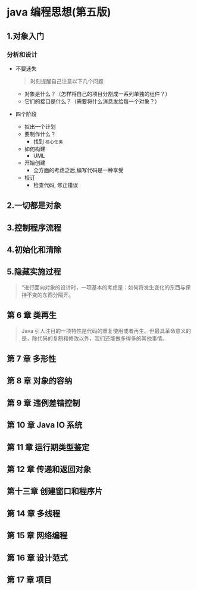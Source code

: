 # java 编程思想(第五版)

## 1.对象入门

### 分析和设计

- 不要迷失

  > 时刻提醒自己注意以下几个问题

  - 对象是什么？（怎样将自己的项目分割成一系列单独的组件？）
  - 它们的接口是什么？（需要将什么消息发给每一个对象？）

- 四个阶段
  - 拟出一个计划
  - 要制作什么？
    - 找到 `核心任务`
  - 如何构建
    - UML
  - 开始创建
    - 全方面的考虑之后,编写代码是一种享受
  - 校订
    - 检查代码, 修正错误

## 2.一切都是对象

## 3.控制程序流程

## 4.初始化和清除

## 5.隐藏实施过程

> “进行面向对象的设计时，一项基本的考虑是：如何将发生变化的东西与保持不变的东西分隔开。

## 第 6 章 类再生

> Java 引人注目的一项特性是代码的重复使用或者再生。但最具革命意义的是，除代码的复制和修改以外，我们还能做多得多的其他事情。

## 第 7 章 多形性

## 第 8 章 对象的容纳

## 第 9 章 违例差错控制

## 第 10 章 Java IO 系统

## 第 11 章 运行期类型鉴定

## 第 12 章 传递和返回对象

## 第十三章 创建窗口和程序片

## 第 14 章 多线程

## 第 15 章 网络编程

## 第 16 章 设计范式

## 第 17 章 项目

